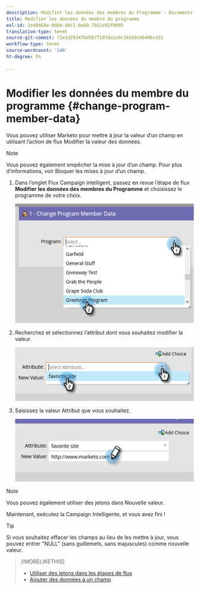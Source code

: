 ```yaml
---
description: Modifier les données des membres du Programme - Documents Marketo - Documentation du produit
title: Modifier les données du membre du programme
exl-id: 2ed8468e-0dbb-48c1-be60-7b51e92f9095
translation-type: tm+mt
source-git-commit: 72e1d29347bd5b77107da1e9c30169cb6490c432
workflow-type: tm+mt
source-wordcount: '140'
ht-degree: 5%

---
```


# Modifier les données du membre du programme {#change-program-member-data}

Vous pouvez utiliser Marketo pour mettre à jour la valeur d’un champ en utilisant l’action de flux Modifier la valeur des données.

>[!NOTE]
>
>Vous pouvez également empêcher la mise à jour d’un champ. Pour plus d’informations, voir Bloquer les mises à jour d’un champ.

1. Dans l’onglet Flux Campaign intelligent, passez en revue l’étape de flux **Modifier les données des membres du Programme** et choisissez le programme de votre choix.

   ![](assets/change-program-member-data-1.png)

1. Recherchez et sélectionnez l’attribut dont vous souhaitez modifier la valeur.

   ![](assets/change-program-member-data-2.png)

1. Saisissez la valeur Attribut que vous souhaitez.

   ![](assets/change-program-member-data-3.png)

>[!NOTE]
>
>Vous pouvez également utiliser des jetons dans Nouvelle valeur.

Maintenant, exécutez la Campaign Intelligente, et vous avez fini !

>[!TIP]
>
>Si vous souhaitez effacer les champs au lieu de les mettre à jour, vous pouvez entrer &quot;NULL&quot; (sans guillemets, sans majuscules) comme nouvelle valeur.

>[!MORELIKETHIS]
>
>* [Utiliser des jetons dans les étapes de flux](/help/marketo/product-docs/core-marketo-concepts/smart-campaigns/flow-actions/use-tokens-in-flow-steps.md)
>* [Ajouter des données à un champ](/help/marketo/product-docs/core-marketo-concepts/smart-campaigns/flow-actions/append-data-to-a-field.md)

